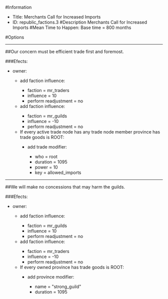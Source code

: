 #Information
 - Title: Merchants Call for Increased Imports
 - ID: republic_factions.3
#Description
Merchants Call for Increased Imports
#Mean Time to Happen:
Base time = 800 months

#Options

___
##Our concern must be efficient trade first and foremost.

###Efects:<ul><li>owner:</li><ul><li>add faction influence:</li><ul><li>faction = mr_traders</li><li>influence = 10</li><li>perform readjustment = no</li></ul><li>add faction influence:</li><ul><li>faction = mr_guilds</li><li>influence = -10</li><li>perform readjustment = no</li></ul><li>If every active trade node has any trade node member province has trade goods is ROOT:</li><ul><li>add trade modifier:</li><ul><li>who = root</li><li>duration = 1095</li><li>power = 10</li><li>key = allowed_imports</li></ul></ul></ul></ul>

___
##We will make no concessions that may harm the guilds.

###Efects:<ul><li>owner:</li><ul><li>add faction influence:</li><ul><li>faction = mr_guilds</li><li>influence = 10</li><li>perform readjustment = no</li></ul><li>add faction influence:</li><ul><li>faction = mr_traders</li><li>influence = -10</li><li>perform readjustment = no</li></ul><li>If every owned province has trade goods is ROOT:</li><ul><li>add province modifier:</li><ul><li>name = "strong_guild"</li><li>duration = 1095</li></ul></ul></ul></ul>
